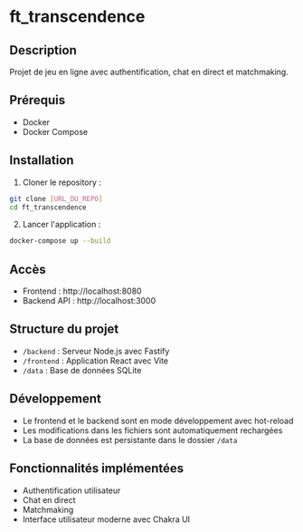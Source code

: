 # ft_transcendence

## Description
Projet de jeu en ligne avec authentification, chat en direct et matchmaking.

## Prérequis
- Docker
- Docker Compose

## Installation

1. Cloner le repository :
```bash
git clone [URL_DU_REPO]
cd ft_transcendence
```

2. Lancer l'application :
```bash
docker-compose up --build
```

## Accès
- Frontend : http://localhost:8080
- Backend API : http://localhost:3000

## Structure du projet
- `/backend` : Serveur Node.js avec Fastify
- `/frontend` : Application React avec Vite
- `/data` : Base de données SQLite

## Développement
- Le frontend et le backend sont en mode développement avec hot-reload
- Les modifications dans les fichiers sont automatiquement rechargées
- La base de données est persistante dans le dossier `/data`

## Fonctionnalités implémentées
- Authentification utilisateur
- Chat en direct
- Matchmaking
- Interface utilisateur moderne avec Chakra UI 